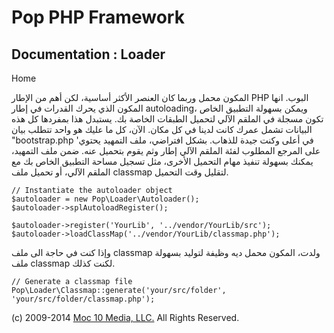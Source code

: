 Pop PHP Framework
=================

Documentation : Loader
----------------------

Home

المكون محمل وربما كان العنصر الأكثر أساسية، لكن أهم من الإطار PHP البوب.
انها المكون الذي يحرك القدرات في إطار autoloading، ويمكن بسهولة التطبيق
الخاص تكون مسجلة في الملقم الآلي لتحميل الطبقات الخاصة بك. يستبدل هذا
بمفردها كل هذه البيانات تشمل عمرك كانت لدينا في كل مكان. الآن، كل ما
عليك هو واحد تتطلب بيان "bootstrap.php 'في أعلى وكنت جيدة للذهاب. بشكل
افتراضي، ملف التمهيد يحتوي على المرجع المطلوب لفئة الملقم الآلي إطار وثم
يقوم بتحميل عنه. ضمن ملف التمهيد، يمكنك بسهولة تنفيذ مهام التحميل
الأخرى، مثل تسجيل مساحة التطبيق الخاص بك مع الملقم الآلي، أو تحميل ملف
classmap لتقليل وقت التحميل.

    // Instantiate the autoloader object
    $autoloader = new Pop\Loader\Autoloader();
    $autoloader->splAutoloadRegister();

    $autoloader->register('YourLib', '../vendor/YourLib/src');
    $autoloader->loadClassMap('../vendor/YourLib/classmap.php');

وإذا كنت في حاجة الى ملف classmap ولدت، المكون محمل ديه وظيفة لتوليد
بسهولة ملف classmap لكنت كذلك.

    // Generate a classmap file
    Pop\Loader\Classmap::generate('your/src/folder', 'your/src/folder/classmap.php');

\(c) 2009-2014 [Moc 10 Media, LLC.](http://www.moc10media.com) All
Rights Reserved.
